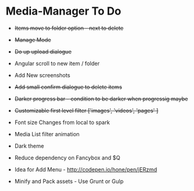 
# Media-Manager To Do

* ~~Items move to folder option - next to delete~~
* ~~Manage Mode~~
* ~~Do up upload dialogue~~
* Angular scroll to new item / folder
* Add New screenshots
* ~~Add small confirm dialogue to delete items~~ 

* ~~Darker progress bar - condition to be darker when progressig maybe~~
* ~~Customizable first level filter ['images', 'videos', 'pages' ]~~
* Font size Changes from local to spark
* Media List filter animation
* Dark theme
* Reduce dependency on Fancybox and $Q
* Idea for Add Menu - http://codepen.io/hone/pen/jERzmd
* Minify and Pack assets - Use Grunt or Gulp